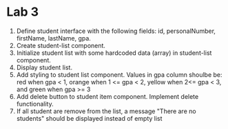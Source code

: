 # Lab 3

1. Define student interface with the following fields: id, personalNumber, firstName, lastName, gpa.
2. Create student-list component.
3. Initialize student list with some hardcoded data (array) in student-list component.
4. Display student list.
5. Add styling to student list component. Values in gpa column shoulbe be: red when gpa < 1, orange when  1 <= gpa < 2, yellow when 2<= gpa < 3, and green when gpa >= 3
6. Add delete button to student item component. Implement delete functionality.
7. If all student are remove from the list, a message "There are no students" should be displayed instead of empty list
